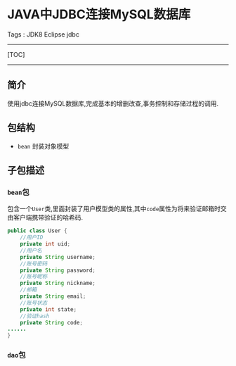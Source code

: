 # JAVA中JDBC连接MySQL数据库

Tags : JDK8 Eclipse jdbc

---

[TOC]

---

## 简介
使用jdbc连接MySQL数据库,完成基本的增删改查,事务控制和存储过程的调用.

## 包结构

* `bean`  封装对象模型

## 子包描述
### `bean`包
包含一个`User`类,里面封装了用户模型类的属性,其中`code`属性为将来验证邮箱时交由客户端携带验证的哈希码.

``` java
public class User {
	//用户ID
	private int uid;
	//用户名
	private String username;
	//账号密码
	private String password;
	//账号昵称
	private String nickname;
	//邮箱
	private String email;
	//账号状态
	private int state;
	//验证hash
	private String code;
......	
}	
```

### `dao`包
